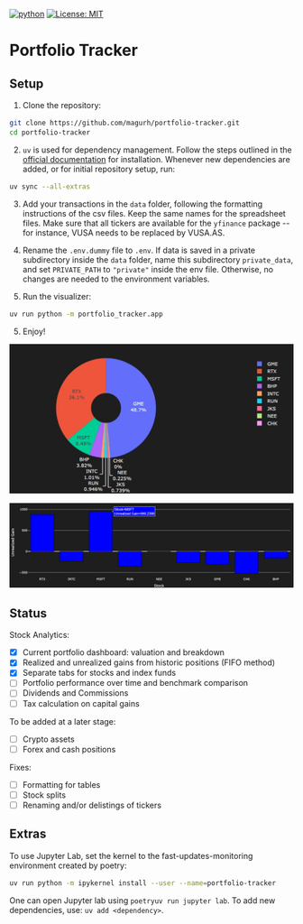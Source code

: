 [![python](https://img.shields.io/badge/Python-3.11-3776AB.svg?style=flat&logo=python&logoColor=white)](https://www.python.org) 
[![License: MIT](https://img.shields.io/badge/License-MIT-blue.svg)](https://choosealicense.com/licenses/mit/)

# Portfolio Tracker

## Setup

1. Clone the repository:

```bash
git clone https://github.com/magurh/portfolio-tracker.git
cd portfolio-tracker
```

2. `uv` is used for dependency management. 
Follow the steps outlined in the [official documentation](https://docs.astral.sh/uv/getting-started/installation/#docker) for installation.
Whenever new dependencies are added, or for initial repository setup, run:

```bash
uv sync --all-extras
```

3. Add your transactions in the `data` folder, following the formatting instructions of the csv files.
Keep the same names for the spreadsheet files.
Make sure that all tickers are available for the `yfinance` package -- for instance, VUSA needs to be replaced by VUSA.AS.

4. Rename the `.env.dummy` file to `.env`.
If data is saved in a private subdirectory inside the `data` folder, name this subdirectory `private_data`, and set `PRIVATE_PATH` to `"private"` inside the env file.
Otherwise, no changes are needed to the environment variables.

4. Run the visualizer:

```bash
uv run python -m portfolio_tracker.app
```

5. Enjoy!

<p align="center">
  <img src="portfolio_distribution.jpg">
</p>

<p align="center">
  <img src="unrealized_gains.jpg">
</p>


## Status

Stock Analytics:

* [x] Current portfolio dashboard: valuation and breakdown
* [x] Realized and unrealized gains from historic positions (FIFO method)
* [x] Separate tabs for stocks and index funds
* [ ] Portfolio performance over time and benchmark comparison
* [ ] Dividends and Commissions
* [ ] Tax calculation on capital gains

To be added at a later stage:

* [ ] Crypto assets
* [ ] Forex and cash positions

Fixes:

* [ ] Formatting for tables
* [ ] Stock splits
* [ ] Renaming and/or delistings of tickers

## Extras 

To use Jupyter Lab, set the kernel to the fast-updates-monitoring environment created by poetry:

```bash
uv run python -m ipykernel install --user --name=portfolio-tracker
```

One can open Jupyter lab using `poetryuv run jupyter lab`. 
To add new dependencies, use: `uv add <dependency>`.

